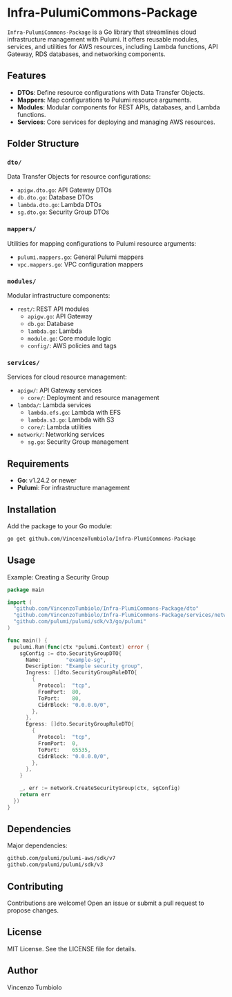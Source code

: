 # Infra-PulumiCommons-Package

`Infra-PulumiCommons-Package` is a Go library that streamlines cloud infrastructure management with Pulumi. It offers reusable modules, services, and utilities for AWS resources, including Lambda functions, API Gateway, RDS databases, and networking components.

## Features

- **DTOs**: Define resource configurations with Data Transfer Objects.
- **Mappers**: Map configurations to Pulumi resource arguments.
- **Modules**: Modular components for REST APIs, databases, and Lambda functions.
- **Services**: Core services for deploying and managing AWS resources.

## Folder Structure

### `dto/`

Data Transfer Objects for resource configurations:

- `apigw.dto.go`: API Gateway DTOs
- `db.dto.go`: Database DTOs
- `lambda.dto.go`: Lambda DTOs
- `sg.dto.go`: Security Group DTOs

### `mappers/`

Utilities for mapping configurations to Pulumi resource arguments:

- `pulumi.mappers.go`: General Pulumi mappers
- `vpc.mappers.go`: VPC configuration mappers

### `modules/`

Modular infrastructure components:

- `rest/`: REST API modules
  - `apigw.go`: API Gateway
  - `db.go`: Database
  - `lambda.go`: Lambda
  - `module.go`: Core module logic
  - `config/`: AWS policies and tags

### `services/`

Services for cloud resource management:

- `apigw/`: API Gateway services
  - `core/`: Deployment and resource management
- `lambda/`: Lambda services
  - `lambda.efs.go`: Lambda with EFS
  - `lambda.s3.go`: Lambda with S3
  - `core/`: Lambda utilities
- `network/`: Networking services
  - `sg.go`: Security Group management

## Requirements

- **Go**: v1.24.2 or newer
- **Pulumi**: For infrastructure management

## Installation

Add the package to your Go module:

```bash
go get github.com/VincenzoTumbiolo/Infra-PlumiCommons-Package
```

## Usage

Example: Creating a Security Group

```go
package main

import (
  "github.com/VincenzoTumbiolo/Infra-PlumiCommons-Package/dto"
  "github.com/VincenzoTumbiolo/Infra-PlumiCommons-Package/services/network"
  "github.com/pulumi/pulumi/sdk/v3/go/pulumi"
)

func main() {
  pulumi.Run(func(ctx *pulumi.Context) error {
    sgConfig := dto.SecurityGroupDTO{
      Name:        "example-sg",
      Description: "Example security group",
      Ingress: []dto.SecurityGroupRuleDTO{
        {
          Protocol:  "tcp",
          FromPort:  80,
          ToPort:    80,
          CidrBlock: "0.0.0.0/0",
        },
      },
      Egress: []dto.SecurityGroupRuleDTO{
        {
          Protocol:  "tcp",
          FromPort:  0,
          ToPort:    65535,
          CidrBlock: "0.0.0.0/0",
        },
      },
    }

    _, err := network.CreateSecurityGroup(ctx, sgConfig)
    return err
  })
}
```

## Dependencies

Major dependencies:

```bash
github.com/pulumi/pulumi-aws/sdk/v7
github.com/pulumi/pulumi/sdk/v3
```

## Contributing

Contributions are welcome! Open an issue or submit a pull request to propose changes.

## License

MIT License. See the LICENSE file for details.

## Author

Vincenzo Tumbiolo
